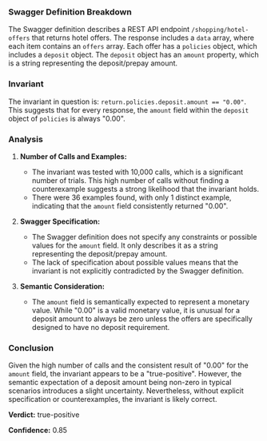 ### Swagger Definition Breakdown

The Swagger definition describes a REST API endpoint `/shopping/hotel-offers` that returns hotel offers. The response includes a `data` array, where each item contains an `offers` array. Each offer has a `policies` object, which includes a `deposit` object. The `deposit` object has an `amount` property, which is a string representing the deposit/prepay amount.

### Invariant

The invariant in question is: `return.policies.deposit.amount == "0.00"`. This suggests that for every response, the `amount` field within the `deposit` object of `policies` is always "0.00".

### Analysis

1. **Number of Calls and Examples:**
   - The invariant was tested with 10,000 calls, which is a significant number of trials. This high number of calls without finding a counterexample suggests a strong likelihood that the invariant holds.
   - There were 36 examples found, with only 1 distinct example, indicating that the `amount` field consistently returned "0.00".

2. **Swagger Specification:**
   - The Swagger definition does not specify any constraints or possible values for the `amount` field. It only describes it as a string representing the deposit/prepay amount.
   - The lack of specification about possible values means that the invariant is not explicitly contradicted by the Swagger definition.

3. **Semantic Consideration:**
   - The `amount` field is semantically expected to represent a monetary value. While "0.00" is a valid monetary value, it is unusual for a deposit amount to always be zero unless the offers are specifically designed to have no deposit requirement.

### Conclusion

Given the high number of calls and the consistent result of "0.00" for the `amount` field, the invariant appears to be a "true-positive". However, the semantic expectation of a deposit amount being non-zero in typical scenarios introduces a slight uncertainty. Nevertheless, without explicit specification or counterexamples, the invariant is likely correct.

**Verdict:** true-positive

**Confidence:** 0.85
